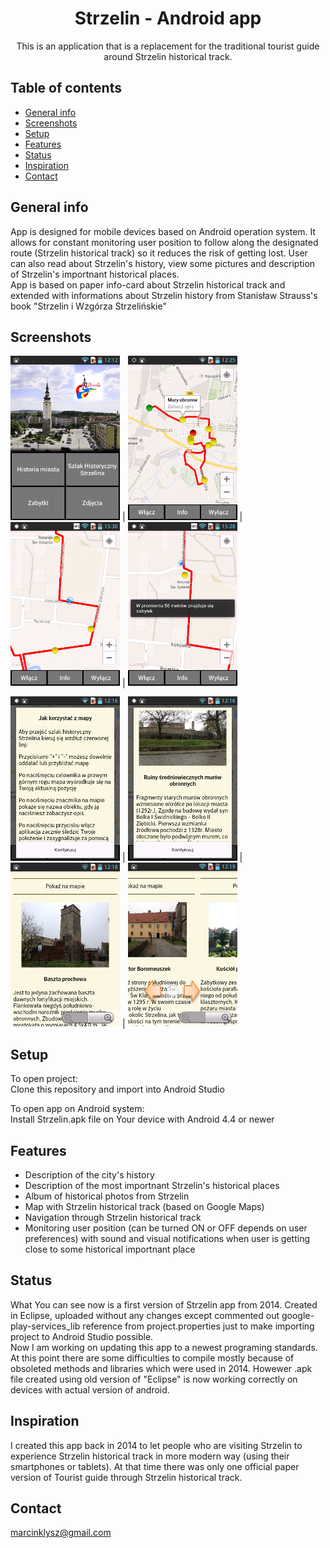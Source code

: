 
<h1 align="center"> Strzelin - Android app </h1>

<p align="center">
  This is an application that is a replacement for the traditional tourist guide around Strzelin historical track.
</p>
 
## Table of contents
* [General info](#general-info)
* [Screenshots](#screenshots)
* [Setup](#setup)
* [Features](#features)
* [Status](#status)
* [Inspiration](#inspiration)
* [Contact](#contact)

## General info
App is designed for mobile devices based on Android operation system.
It allows for constant monitoring user position to follow along the designated route (Strzelin historical track) so it reduces the risk of getting lost. User can also read about Strzelin's history, view some pictures and description of Strzelin's importnant historical places. <br>
App is based on paper info-card about Strzelin historical track and extended with informations about Strzelin history from  Stanisław Strauss's book "Strzelin i Wzgórza Strzelińskie"

## Screenshots

<img src="ScreenshotsForReadme/MainScreen.png" width="175"> |
<img src="ScreenshotsForReadme/HistoricalTrackView.png" width="175"> |
<img src="ScreenshotsForReadme/TrachView.png" width="175"> |
<img src="ScreenshotsForReadme/AlertView.png" width="175">

<img src="ScreenshotsForReadme/MapInfo.png" width="175"> |
<img src="ScreenshotsForReadme/POIView.png" width="175"> |
<img src="ScreenshotsForReadme/POIView2.png" width="175"> |
<img src="ScreenshotsForReadme/POISwitch.png" width="175"> 

## Setup
To open project: <br>
Clone this repository and import into Android Studio

To open app on Android system: <br>
Install Strzelin.apk file on Your device with Android 4.4 or newer

## Features

* Description of the city's history
* Description of the most importnant Strzelin's historical places
* Album of historical photos from Strzelin
* Map with Strzelin historical track (based on Google Maps)
* Navigation through Strzelin historical track
* Monitoring user position (can be turned ON or OFF depends on user preferences) with sound and visual notifications when user is getting close to some historical importnant place

## Status
What You can see now is a first version of Strzelin app from 2014. Created in Eclipse, uploaded without any changes except commented out google-play-services_lib reference from project.properties just to make importing project to Android Studio possible. <br>
Now I am working on updating this app to a newest programing standards. At this point there are some difficulties to compile mostly because of obsoleted methods and libraries which were used in 2014. Howewer .apk file created using old version of "Eclipse" is now working correctly on devices with actual version of android.

## Inspiration
I created this app back in 2014 to let people who are visiting Strzelin to experience Strzelin historical track in more modern way (using their smartphones or tablets). At that time there was only one official paper version of Tourist guide through Strzelin historical track.

## Contact
marcinklysz@gmail.com
